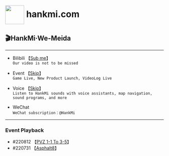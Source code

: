 # [<img src="https://www.hankmi.com/favicon.ico" width="60" height="60" align="center" />](https://www.hankmi.com/en) hankmi.com

## 🎬HankMi·We-Meida  

***

* Bilibili 【[Sub me](https://space.bilibili.com/400656980)】  
`Our video is not to be missed`  

* Event 【[Skip](https://live.bilibili.com/25463078)】  
`Game Live, New Product Launch, VideoLog Live`  

* Voice 【[Skip](https://www.hankmi.com/en/service_not_available)】  
`Listen to HankMi sounds with voice assistants, map navigation, sound programs, and more`  

* WeChat  
`WeChat subscription：@HankMi`

***

### Event Playback 
* #220812 【[PVZ 1-1 To 3-5](https://www.bilibili.com/video/BV1pd4y1K7YS/)】
* #220731 【[Asphalt8](https://www.bilibili.com/video/BV19a411Z7DQ)】
